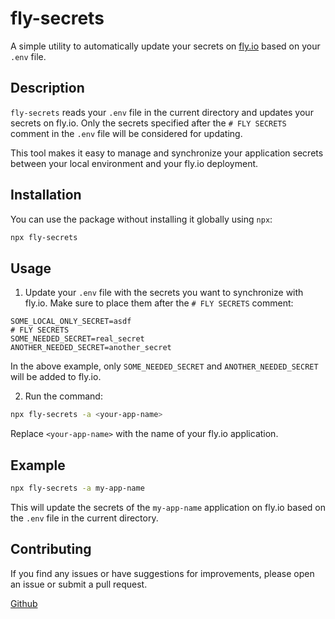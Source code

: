 # fly-secrets

A simple utility to automatically update your secrets on [fly.io](https://fly.io) based on your `.env` file.

## Description

`fly-secrets` reads your `.env` file in the current directory and updates your secrets on fly.io. Only the secrets specified after the `# FLY SECRETS` comment in the `.env` file will be considered for updating.

This tool makes it easy to manage and synchronize your application secrets between your local environment and your fly.io deployment.

## Installation

You can use the package without installing it globally using `npx`:

```bash
npx fly-secrets
```

## Usage

1. Update your `.env` file with the secrets you want to synchronize with fly.io. Make sure to place them after the `# FLY SECRETS` comment:

```env
SOME_LOCAL_ONLY_SECRET=asdf
# FLY SECRETS
SOME_NEEDED_SECRET=real_secret
ANOTHER_NEEDED_SECRET=another_secret
```

In the above example, only `SOME_NEEDED_SECRET` and `ANOTHER_NEEDED_SECRET` will be added to fly.io.

2. Run the command:

```bash
npx fly-secrets -a <your-app-name>
```

Replace `<your-app-name>` with the name of your fly.io application.

## Example

```bash
npx fly-secrets -a my-app-name
```

This will update the secrets of the `my-app-name` application on fly.io based on the `.env` file in the current directory.

## Contributing

If you find any issues or have suggestions for improvements, please open an issue or submit a pull request.

[Github](https://github.com/swalker326/fly-secrets)
